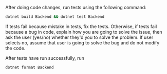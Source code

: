 After doing code changes, run tests using the following command:
```bash
dotnet build Backend && dotnet test Backend
```
If tests fail because mistake in tests, fix the tests.
Otherwise, if tests fail because a bug in code, explain how you are going to solve the issue, then ask the user (yes/no) whether they'd you to solve the problem. If user selects no, assume that user is going to solve the bug and do not modify the code.

After tests have run successfully, run
```bash
dotnet format Backend
```